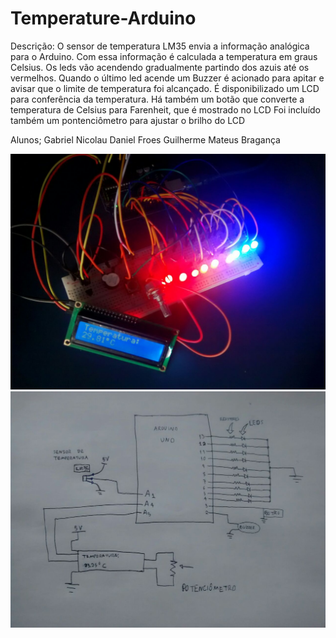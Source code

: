 # Temperature-Arduino
Descrição:
O sensor de temperatura LM35 envia a informação analógica para o Arduino.
Com essa informação é calculada a temperatura em graus Celsius. 
Os leds vão acendendo gradualmente partindo dos azuis até os vermelhos. 
Quando o último led acende um Buzzer é acionado para apitar e avisar que o limite de temperatura foi alcançado.
É disponibilizado um LCD para conferência da temperatura. 
Há também um botão que converte a temperatura de Celsius para Farenheit, que é mostrado no LCD
Foi incluído também um pontenciômetro para ajustar o brilho do LCD

Alunos;
Gabriel Nicolau
Daniel Froes
Guilherme
Mateus Bragança


![alt text](./arduino.jpg)
![alt text](./circuitoProjetoArduino.jpg)
